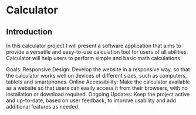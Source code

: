 # Calculator
## Introduction

In this calculator project I will present a software application that aims to provide a versatile and easy-to-use calculation tool for users of all abilities. Calculator will help users to perform simple and basic math calculations

Goals:
Responsive Design: Develop the website in a responsive way, so that the calculator works well on devices of different sizes, such as computers, tablets and smartphones.
Online Accessibility: Make the calculator available as a website so that users can easily access it from their browsers, with no installation or download required.
Ongoing Updates: Keep the project active and up-to-date, based on user feedback, to improve usability and add additional features as needed.

